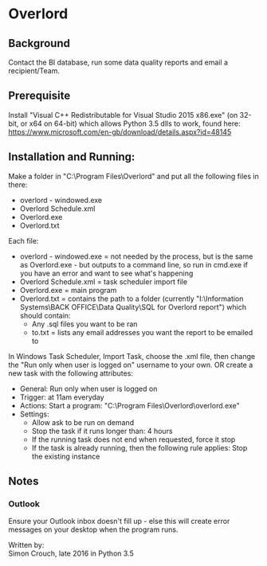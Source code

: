 # Overlord

## Background
Contact the BI database, run some data quality reports and email a recipient/Team.

## Prerequisite
Install "Visual C++ Redistributable for Visual Studio 2015 x86.exe" (on 32-bit, or x64 on 64-bit) which allows Python 3.5 dlls to work, found here: https://www.microsoft.com/en-gb/download/details.aspx?id=48145

## Installation and Running:
Make a folder in "C:\Program Files\Overlord" and put all the following files in there:
- overlord - windowed.exe
- Overlord Schedule.xml
- Overlord.exe
- Overlord.txt

Each file:
- overlord - windowed.exe  = not needed by the process, but is the same as Overlord.exe - but outputs to a command line, so run in cmd.exe if you have an error and want to see what's happening
- Overlord Schedule.xml = task scheduler import file
- Overlord.exe = main program
- Overlord.txt = contains the path to a folder (currently "I:\Information Systems\BACK OFFICE\Data Quality\SQL for Overlord report") which should contain:
    - Any .sql files you want to be ran
    - to.txt = lists any email addresses you want the report to be emailed to

In Windows Task Scheduler, Import Task, choose the .xml file, then change the "Run only when user is logged on" username to your own.
OR create a new task with the following attributes:
- General: Run only when user is logged on
- Trigger: at 11am everyday
- Actions: Start a program: "C:\Program Files\Overlord\overlord.exe"
- Settings:
    - Allow ask to be run on demand
    - Stop the task if it runs longer than: 4 hours
    - If the running task does not end when requested, force it stop
    - If the task is already running, then the following rule applies: Stop the existing instance

## Notes
### Outlook
Ensure your Outlook inbox doesn't fill up - else this will create error messages on your desktop when the program runs.

Written by:  
Simon Crouch, late 2016 in Python 3.5
